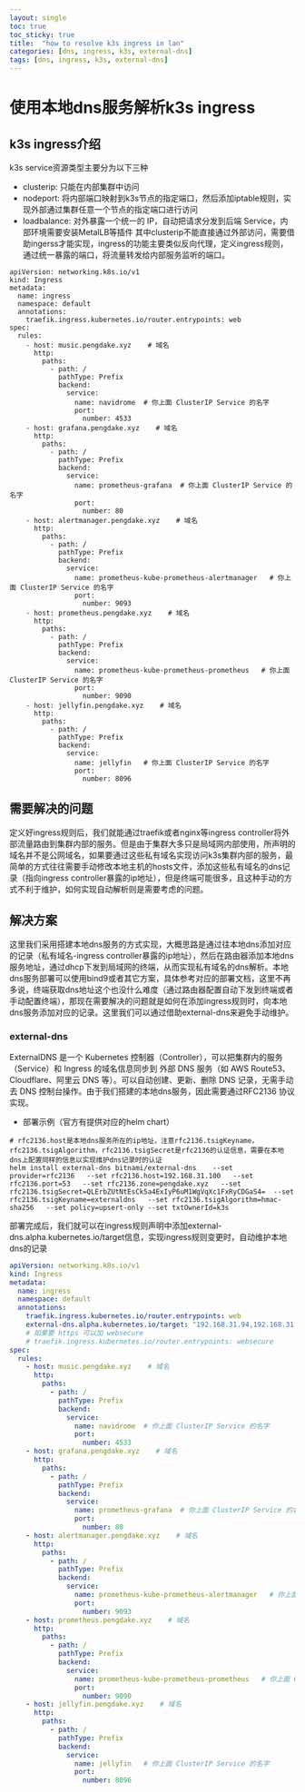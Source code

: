 ```yaml
---
layout: single
toc: true
toc_sticky: true
title:  "how to resolve k3s ingress in lan"
categories: [dns, ingress, k3s, external-dns]
tags: [dns, ingress, k3s, external-dns]
---
```


# 使用本地dns服务解析k3s ingress
## k3s ingress介绍
k3s service资源类型主要分为以下三种
* clusterip: 只能在内部集群中访问
* nodeport: 将内部端口映射到k3s节点的指定端口，然后添加iptable规则，实现外部通过集群任意一个节点的指定端口进行访问
* loadbalance: 对外暴露一个统一的 IP，自动把请求分发到后端 Service，内部环境需要安装MetalLB等插件
其中clusterip不能直接通过外部访问，需要借助ingerss才能实现，ingress的功能主要类似反向代理，定义ingress规则，通过统一暴露的端口，将流量转发给内部服务监听的端口。
~~~
apiVersion: networking.k8s.io/v1
kind: Ingress
metadata:
  name: ingress
  namespace: default
  annotations:
    traefik.ingress.kubernetes.io/router.entrypoints: web
spec:
  rules:
    - host: music.pengdake.xyz    # 域名
      http:
        paths:
          - path: /
            pathType: Prefix
            backend:
              service:
                name: navidrome  # 你上面 ClusterIP Service 的名字
                port:
                  number: 4533
    - host: grafana.pengdake.xyz    # 域名
      http:
        paths:
          - path: /
            pathType: Prefix
            backend:
              service:
                name: prometheus-grafana  # 你上面 ClusterIP Service 的名字
                port:
                  number: 80
    - host: alertmanager.pengdake.xyz    # 域名
      http:
        paths:
          - path: /
            pathType: Prefix
            backend:
              service:
                name: prometheus-kube-prometheus-alertmanager   # 你上面 ClusterIP Service 的名字
                port:
                  number: 9093
    - host: prometheus.pengdake.xyz    # 域名
      http:
        paths:
          - path: /
            pathType: Prefix
            backend:
              service:
                name: prometheus-kube-prometheus-prometheus   # 你上面 ClusterIP Service 的名字
                port:
                  number: 9090
    - host: jellyfin.pengdake.xyz    # 域名
      http:
        paths:
          - path: /
            pathType: Prefix
            backend:
              service:
                name: jellyfin   # 你上面 ClusterIP Service 的名字
                port:
                  number: 8096
~~~
## 需要解决的问题
定义好ingress规则后，我们就能通过traefik或者nginx等ingress controller将外部流量路由到集群内部的服务。但是由于集群大多只是局域网内部使用，所声明的域名并不是公网域名，如果要通过这些私有域名实现访问k3s集群内部的服务，最简单的方式往往需要手动修改本地主机的hosts文件，添加这些私有域名的dns记录（指向ingress controller暴露的ip地址），但是终端可能很多，且这种手动的方式不利于维护，如何实现自动解析则是需要考虑的问题。
## 解决方案
这里我们采用搭建本地dns服务的方式实现，大概思路是通过往本地dns添加对应的记录（私有域名-ingress controller暴露的ip地址），然后在路由器添加本地dns服务地址，通过dhcp下发到局域网的终端，从而实现私有域名的dns解析。本地dns服务部署可以使用bind9或者其它方案，具体参考对应的部署文档，这里不再多说，终端获取dns地址这个也没什么难度（通过路由器配置自动下发到终端或者手动配置终端），那现在需要解决的问题就是如何在添加ingress规则时，向本地dns服务添加对应的记录。这里我们可以通过借助external-dns来避免手动维护。
### external-dns
ExternalDNS 是一个 Kubernetes 控制器（Controller），可以把集群内的服务（Service）和 Ingress 的域名信息同步到 外部 DNS 服务（如 AWS Route53、Cloudflare、阿里云 DNS 等）。可以自动创建、更新、删除 DNS 记录，无需手动去 DNS 控制台操作。由于我们搭建的本地dns服务，因此需要通过RFC2136 协议实现。
* 部署示例（官方有提供对应的helm chart）
```
# rfc2136.host是本地dns服务所在的ip地址，注意rfc2136.tsigKeyname，rfc2136.tsigAlgorithm，rfc2136.tsigSecret是rfc2136的认证信息，需要在本地dns上配置同样的信息以实现维护dns记录时的认证
helm install external-dns bitnami/external-dns    --set provider=rfc2136   --set rfc2136.host=192.168.31.100   --set rfc2136.port=53   --set rfc2136.zone=pengdake.xyz   --set rfc2136.tsigSecret=QLErbZUtNtEsCk5a4ExIyP6uM1WgVqXc1FxRyCDGaS4=  --set rfc2136.tsigKeyname=externaldns   --set rfc2136.tsigAlgorithm=hmac-sha256   --set policy=upsert-only --set txtOwnerId=k3s
```
部署完成后，我们就可以在ingress规则声明中添加external-dns.alpha.kubernetes.io/target信息，实现ingress规则变更时，自动维护本地dns的记录
```yaml
apiVersion: networking.k8s.io/v1
kind: Ingress
metadata:
  name: ingress
  namespace: default
  annotations:
    traefik.ingress.kubernetes.io/router.entrypoints: web
    external-dns.alpha.kubernetes.io/target: "192.168.31.94,192.168.31.95,192.168.31.96,192.168.31.98"
    # 如果要 https 可以加 websecure
    # traefik.ingress.kubernetes.io/router.entrypoints: websecure
spec:
  rules:
    - host: music.pengdake.xyz    # 域名
      http:
        paths:
          - path: /
            pathType: Prefix
            backend:
              service:
                name: navidrome  # 你上面 ClusterIP Service 的名字
                port:
                  number: 4533
    - host: grafana.pengdake.xyz    # 域名
      http:
        paths:
          - path: /
            pathType: Prefix
            backend:
              service:
                name: prometheus-grafana  # 你上面 ClusterIP Service 的名字
                port:
                  number: 80
    - host: alertmanager.pengdake.xyz    # 域名
      http:
        paths:
          - path: /
            pathType: Prefix
            backend:
              service:
                name: prometheus-kube-prometheus-alertmanager   # 你上面 ClusterIP Service 的名字
                port:
                  number: 9093
    - host: prometheus.pengdake.xyz    # 域名
      http:
        paths:
          - path: /
            pathType: Prefix
            backend:
              service:
                name: prometheus-kube-prometheus-prometheus   # 你上面 ClusterIP Service 的名字
                port:
                  number: 9090
    - host: jellyfin.pengdake.xyz    # 域名
      http:
        paths:
          - path: /
            pathType: Prefix
            backend:
              service:
                name: jellyfin   # 你上面 ClusterIP Service 的名字
                port:
                  number: 8096

```
